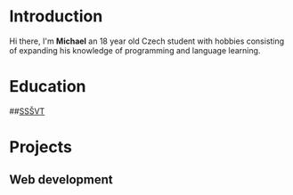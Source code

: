 # Introduction

Hi there, I'm **Michael** an 18 year old Czech student with hobbies consisting of expanding his knowledge of programming and language learning.

# Education

##[SSŠVT](https://sssvt.cz)

# Projects

## Web development

